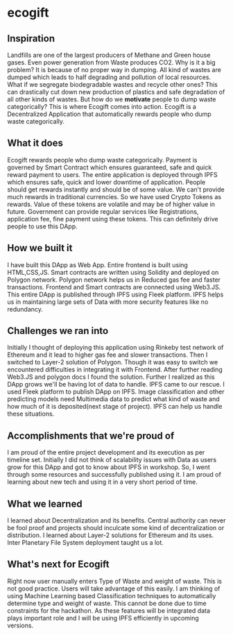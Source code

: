 # ecogift

## Inspiration
Landfills are one of the largest producers of Methane and Green house gases. Even power generation from Waste produces CO2. Why is it a big problem? It is because of no proper way in dumping. All kind of wastes are dumped which leads to half degrading and pollution of local resources. What if we segregate biodegradable wastes and recycle other ones? This can drastically cut down new production of plastics and safe degradation of all other kinds of wastes. But how do we **motivate** people to dump waste categorically? This is where Ecogift comes into action. Ecogift is a Decentralized Application that automatically rewards people who dump waste categorically. 
## What it does
Ecogift rewards people who dump waste categorically. Payment is governed by Smart Contract which ensures guaranteed, safe and quick reward payment to users. The entire application is deployed through IPFS which ensures safe, quick and lower downtime of application. People should get rewards instantly and should be of some value. We can't provide much rewards in traditional currencies. So we have used Crypto Tokens as rewards. Value of these tokens are volatile and may be of higher value in future. Government can provide regular services like Registrations, application fee, fine payment using these tokens. This can definitely drive people to use this DApp.
## How we built it
I have built this DApp as Web App. Entire frontend is built using HTML,CSS,JS. Smart contracts are written using Solidity and deployed on Polygon network. Polygon network helps us in Reduced gas fee and faster transactions. Frontend and Smart contracts are connected using Web3.JS. This entire DApp is published through IPFS using Fleek platform. IPFS helps us in maintaining large sets of Data with more security features like no redundancy. 
## Challenges we ran into
Initially I thought of deploying this application using Rinkeby test network of Ethereum and it lead to higher gas fee and slower transactions. Then I switched to Layer-2 solution of Polygon. Though it was easy to switch we encountered difficulties in integrating it with Frontend. After further reading Web3.JS  and polygon docs I found the solution. Further I realized as this DApp grows we'll be having lot of data to handle. IPFS came to our rescue. I used Fleek platform to publish DApp on IPFS. Image classification and other predicting models need Multimedia data to predict what kind of waste and how much of it is deposited(next stage of project). IPFS can help us handle these situations.
## Accomplishments that we're proud of
I am proud of the entire project development and its execution as per timeline set. Initially I did not think of scalability issues with Data as users grow for this DApp and got to know about IPFS in workshop. So, I went through some resources and successfully published using it. I am proud of learning about new tech and using it in a very short period of time.
## What we learned
I learned about Decentralization and its benefits. Central authority can never be fool proof and projects should inculcate some kind of decentralization or distribution. I learned about Layer-2 solutions for Ethereum and its uses. Inter Planetary File System deployment taught us a lot. 
## What's next for Ecogift
Right now user manually enters Type of Waste and weight of waste. This is not good practice. Users will take advantage of this easily. I am thinking of using Machine Learning based Classification techniques to automatically determine type and weight of waste. This cannot be done due to time constraints for the hackathon. As these features will be integrated data plays important role and I will be using IPFS efficiently in upcoming versions.
